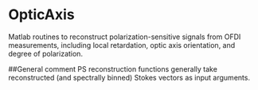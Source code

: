 # OpticAxis
Matlab routines to reconstruct polarization-sensitive signals from OFDI measurements, including local retardation, optic axis orientation, and degree of polarization. 

##General comment
PS reconstruction functions generally take reconstructed (and spectrally binned) Stokes vectors as input arguments.



